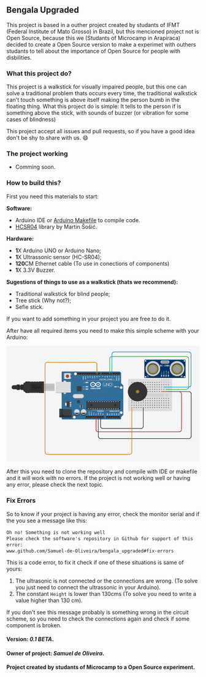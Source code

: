 ## Bengala Upgraded
This project is based in a outher project created by studants of IFMT
(Federal Institute of Mato Grosso) in Brazil, but this mencioned project
not is Open Source, because this we (Studants of Microcamp in Arapiraca)
decided to create a Open Source version to make a experimet with outhers
studants to tell about the importance of Open Source for people with
disbilities.

### What this project do?
This project is a walkstick for visually impaired people, but this one can
solve a traditional problem thats occurs every time, the traditional walkstick
can't touch something is above itself making the person bumb in the floating
thing. What this project do is simple: It tells to the person if is something
above the stick, with sounds of buzzer (or vibration for some cases of blindness)

This project accept all issues and pull requests, so if you have a good idea
don't be shy to share with us. :smile:

### The project working
- Comming soon.

### How to build this?
First you need this materials to start:

**Software:**

- Arduino IDE or [Arduino Makefile](https://github.com/sudar/arduino-makefile) to compile code.
- [HCSR04](https://github.com/Martinsos/arduino-lib-hc-sr04) library by Martin Šošić.

**Hardware:**

- **1**X Arduino UNO or Arduino Nano;
- **1**X Ultrassonic sensor (HC-SR04);
- **120**CM Ethernet cable (To use in conections of components)
- **1**X 3.3V Buzzer.

**Sugestions of things to use as a walkstick (thats we recommend):**

- Traditional walkstick for blind people;
- Tree stick (Why not?);
- Sefie stick.

If you want to add something in your project you are free to do it.

After have all required items you need to make this simple scheme with your
Arduino:

<img src="Imagens/scheme.jpg">

After this you need to clone the repository and compile with IDE or makefile
and it will work with no errors. If the project is not working well or having
any error, please check the next topic.

### Fix Errors
So to know if your project is having any error, check the monitor serial and
if the you see a message like this:

	Oh no! Something is not working well
	Please check the software's repository in Github for support of this error:
	www.github.com/Samuel-de-Oliveira/bengala_upgraded#fix-errors

This is a code error, to fix it check if one of these situations is same of yours:

1. The ultrasonic is not connected or the connections are wrong. (To solve you just need to connect the ultrassonic in your Arduino).
1. The constant `Height` is lower than 130cms (To solve you need to write a value higher than 130 cm).

If you don't see this message probably is something wrong in the circuit scheme,
so you need to check the connections again and check if some component is broken.

#### Version: *0.1 BETA*.
#### Owner of project: *Samuel de Oliveira*.
#### Project created by studants of Microcamp to a Open Source experiment.
